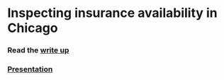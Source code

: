 # Inspecting insurance availability in Chicago
### Read the [write up](/Regression-Project.pdf)
### [Presentation](https://pritam3339.github.io/Project-On-Regression)
